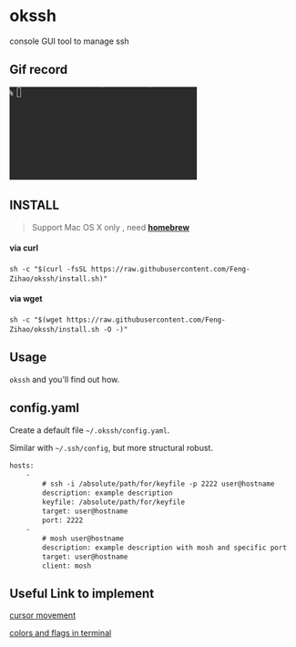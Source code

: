 okssh
===

console GUI tool to manage ssh

Gif record
---
![screenrecord](https://raw.githubusercontent.com/Feng-Zihao/okssh/master/screenrecord.gif)

INSTALL 
---
>Support Mac OS X only , need [**homebrew**](http://brew.sh/)

#### via curl

``
sh -c "$(curl -fsSL https://raw.githubusercontent.com/Feng-Zihao/okssh/install.sh)"
``

#### via wget

``
sh -c "$(wget https://raw.githubusercontent.com/Feng-Zihao/okssh/install.sh -O -)"
``

Usage
---
`okssh` and you'll find out how.

config.yaml
---
Create a default file `~/.okssh/config.yaml`.

Similar with `~/.ssh/config`, but more structural robust.

```
hosts:
    -
        # ssh -i /absolute/path/for/keyfile -p 2222 user@hostname
        description: example description
        keyfile: /absolute/path/for/keyfile
        target: user@hostname
        port: 2222
    -
        # mosh user@hostname
        description: example description with mosh and specific port
        target: user@hostname
        client: mosh
```


Useful Link to implement
---
[cursor movement](http://www.tldp.org/HOWTO/Bash-Prompt-HOWTO/x361.html)

[colors and flags in terminal](http://askubuntu.com/questions/558280/changing-colour-of-text-and-background-of-terminal)


